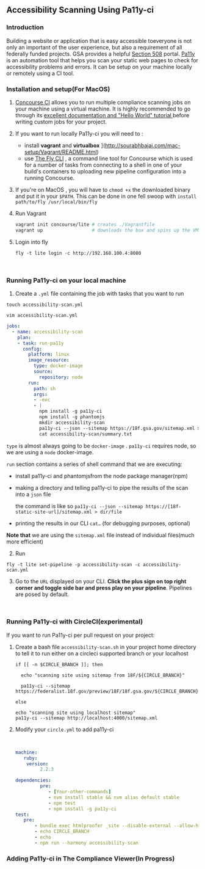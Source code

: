 ## Accessibility Scanning Using Pa11y-ci

### Introduction

Building a website or application that is easy accessible toeveryone is  not only an important of the user experience, but also a requirement of all federally funded projects. GSA provides a helpful [Section 508](https://section508.gov)  portal. [Pa11y](https://github.com/pa11y/pa11y) is an automation tool that helps you scan your static web pages to check for accessibility problems and errors. It can be setup on your machine locally or remotely using a CI tool.

### Installation and setup(For MacOS)

1. [Concourse CI](https://concourse.ci/index.html) allows you to run multiple compliance scanning jobs  on your machine using a virtual machine. It is highly recommended to go through its [excellent documentation and "Hello World" tutorial ](https://concourse.ci/hello-world.html) before writing custom jobs for your project.

2. If you want to run locally Pa11y-ci you will need to :

   * install **vagrant** and **virtualbox** ](http://sourabhbajaj.com/mac-setup/Vagrant/README.html)
   * use [The Fly CLI](https://concourse.ci/fly-cli.html) , a command line tool for Concourse which is  used for a number of tasks from connecting to a shell in one of your build's containers to uploading new pipeline configuration into a running Concourse.

3. If you're on MacOS , you will have to `chmod +x` the downloaded binary and put it in your `$PATH`. This can be done in one fell swoop with `install path/to/fly /usr/local/bin/fly`

4. Run Vagrant

   ```sh
   vagrant init concourse/lite # creates ./Vagrantfile
   vagrant up                  # downloads the box and spins up the VM
   ```

5. Login into fly

   `fly -t lite login -c http://192.168.100.4:8080`

   ​

### Running Pa11y-ci on your local machine

1. Create a `.yml` file containing the job with tasks that you want to run

`touch accessibility-scan.yml`

`vim accessibility-scan.yml`

```yml
jobs:
  - name: accessibility-scan
    plan:
    - task: run-pa11y
      config:
        platform: linux
        image_resource:
          type: docker-image
          source:
            repository: node
        run:
          path: sh
          args:
          - -exc
          - |
            npm install -g pa11y-ci
            npm install -g phantomjs
            mkdir accessibility-scan
            pa11y-ci --json --sitemap https://18f.gsa.gov/sitemap.xml > accessibility-scan/summary.txt
            cat accessibility-scan/summary.txt
```

`type` is almost always going to be `docker-image` . `pa11y-ci` requires node, so we are using a `node` docker-image.

`run` section contains a series of shell command that we are executing:

* install pa11y-ci  and phantomjsfrom the node package manager(npm)

* making a directory and telling pa11y-ci to pipe the results of the scan into a `json` file

  the command is like so `pa11y-ci --json --sitemap https://[18f-static-site-url]/sitemap.xml > dir/file`

* printing the results in our CLI `cat…` (for debugging purposes, optional)

**Note that** we are using the `sitemap.xml`  file instead of individual files(much more efficient)

2. Run

```shell
fly -t lite set-pipeline -p accessibility-scan -c accessibility-scan.yml
```

3. Go to the `URL` displayed on your CLI. **Click the plus sign on top right corner and toggle side bar and press play on your pipeline**. Pipelines are posed by default.

   ​

### Running Pa11y-ci with CircleCI(experimental)

If you want to run Pa11y-ci per pull request on your project:

1. Create a bash file  `accessibility-scan.sh` in your project home directory  to tell it to run either on a circleci supported branch or your localhost

   ```shell
   if [[ -n $CIRCLE_BRANCH ]]; then

     echo "scanning site using sitemap from 18F/${CIRCLE_BRANCH}"

     pa11y-ci --sitemap https://federalist.18f.gov/preview/18F/18f.gsa.gov/${CIRCLE_BRANCH}/sitemap.xml

   else

   echo "scanning site using localhost sitemap"
   pa11y-ci --sitemap http://localhost:4000/sitemap.xml
   ```

2. Modify your `circle.yml` to add pa11y-ci

   ​

   ```yaml
   machine:
      ruby:
       version:
            2.2.3

   dependencies:
            pre:
               - [Your-other-commands]
               - nvm install stable && nvm alias default stable
               - npm test
               - npm install -g pa11y-ci
   test:
      pre:
          - bundle exec htmlproofer _site --disable-external --allow-hash-href --empty-alt-ignore --url-ignore 18f@gsa.gov
          - echo CIRCLE_BRANCH
          - echo
          - npm run --harmony accessibility-scan
   ```



### Adding Pa11y-ci in The Compliance Viewer(In Progress)
